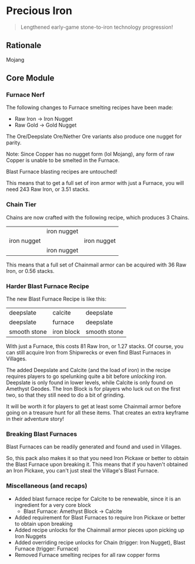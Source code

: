 # Precious Iron

> Lengthened early-game stone-to-iron technology progression!

## Rationale

Mojang

## Core Module

### Furnace Nerf

The following changes to Furnace smelting recipes have been made:

- Raw Iron → Iron Nugget
- Raw Gold → Gold Nugget

The Ore/Deepslate Ore/Nether Ore variants also produce one nugget for parity.

Note: Since Copper has no nugget form (lol Mojang), any form of raw Copper is unable to be smelted in the Furnace.

Blast Furnace blasting recipes are untouched!

This means that to get a full set of iron armor with just a Furnace, you will need 243 Raw Iron, or 3.51 stacks.

### Chain Tier

Chains are now crafted with the following recipe, which produces 3 Chains.

|             |             |             |
| ----------- | ----------- | ----------- |
|             | iron nugget |             |
| iron nugget |             | iron nugget |
|             | iron nugget |             |

This means that a full set of Chainmail armor can be acquired with 36 Raw Iron, or 0.56 stacks.

### Harder Blast Furnace Recipe

The new Blast Furnace Recipe is like this:

| | | |
| ------------ | ---------- | ------------ |
| deepslate    | calcite    | deepslate    |
| deepslate    | furnace    | deepslate    |
| smooth stone | iron block | smooth stone |

With just a Furnace, this costs 81 Raw Iron, or 1.27 stacks. Of course, you can still acquire Iron from Shipwrecks or even find Blast Furnaces in Villages.

The added Deepslate and Calcite (and the load of iron) in the recipe requires players to go spelunking quite a bit before *unlocking* iron. Deepslate is only found in lower levels, while Calcite is only found on Amethyst Geodes. The Iron Block is for players who luck out on the first two, so that they still need to do a bit of grinding.

It will be worth it for players to get at least some Chainmail armor before going on a treasure hunt for all these items. That creates an extra keyframe in their adventure story!

### Breaking Blast Furnaces

Blast Furnaces can be readily generated and found and used in Villages.

So, this pack also makes it so that you need Iron Pickaxe or better to obtain the Blast Furnace upon breaking it. This means that if you haven't obtained an Iron Pickaxe, you can't just steal the Village's Blast Furnace.

### Miscellaneous (and recaps)

- Added blast furnace recipe for Calcite to be renewable, since it is an ingredient for a very core block
  - Blast Furnace: Amethyst Block → Calcite
- Added requirement for Blast Furnaces to require Iron Pickaxe or better to obtain upon breaking
- Added recipe unlocks for the Chainmail armor pieces upon picking up Iron Nuggets
- Added overriding recipe unlocks for Chain (trigger: Iron Nugget), Blast Furnace (trigger: Furnace)
- Removed Furnace smelting recipes for all raw copper forms
